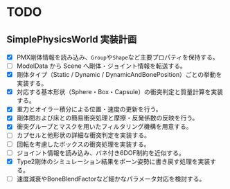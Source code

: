 # TODO

## SimplePhysicsWorld 実装計画
- [x] PMX剛体情報を読み込み、`Group`や`Shape`など主要プロパティを保持する。
- [ ] ModelData から Scene へ剛体・ジョイント情報を転送する。
- [x] 剛体タイプ（Static / Dynamic / DynamicAndBonePosition）ごとの挙動を実装する。
- [x] 対応する基本形状（Sphere・Box・Capsule）の衝突判定と質量計算を実装する。
- [x] 重力とオイラー積分による位置・速度の更新を行う。
- [x] 剛体間および床との簡易衝突処理と摩擦・反発係数の反映を行う。
- [x] 衝突グループとマスクを用いたフィルタリング機構を用意する。
- [ ] カプセルと他形状の詳細な衝突判定を実装する。
- [ ] 回転を考慮したボックスの衝突処理を実装する。
- [ ] ジョイント情報を読み込み、バネ付き6DOF制約を近似する。
- [x] Type2剛体のシミュレーション結果をボーン姿勢に書き戻す処理を実装する。
- [ ] 速度減衰やBoneBlendFactorなど細かなパラメータ対応を検討する。
